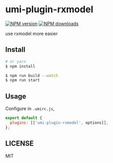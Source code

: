 # umi-plugin-rxmodel

[![NPM version](https://img.shields.io/npm/v/umi-plugin-rxmodel.svg?style=flat)](https://npmjs.org/package/umi-plugin-rxmodel)
[![NPM downloads](http://img.shields.io/npm/dm/umi-plugin-rxmodel.svg?style=flat)](https://npmjs.org/package/umi-plugin-rxmodel)

use rxmodel more easier

## Install

```bash
# or yarn
$ npm install
```

```bash
$ npm run build --watch
$ npm run start
```

## Usage

Configure in `.umirc.js`,

```js
export default {
  plugins: [['umi-plugin-rxmodel', options]],
};
```

## LICENSE

MIT
